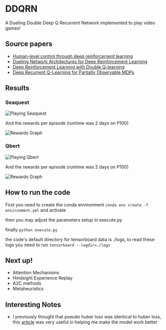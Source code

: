 # DDQRN
A Dueling Double Deep Q Recurrent Network implemented to play video games!


## Source papers
 * [Human-level control through deep reinforcement learning ](https://www.nature.com/articles/nature14236)
 * [Dueling Network Architectures for Deep Reinforcement Learning ](https://arxiv.org/abs/1511.06581)
 * [Deep Reinforcement Learning with Double Q-learning](https://arxiv.org/abs/1509.06461)
 * [Deep Recurrent Q-Learning for Partially Observable MDPs](https://arxiv.org/abs/1507.06527)


## Results

### Seaquest
![Playing Seaquest](https://github.com/axhue/minecraftRL/blob/master/results/Seaquest-R20-DDQRN.gif)

And the rewards per episode (runtime was 2 days on P100)

![Rewards Graph](https://github.com/axhue/minecraftRL/blob/master/results/Seaquest-rewards-DDRQN20.png)
### Qbert
![Playing Qbert](https://github.com/axhue/minecraftRL/blob/master/results/QbertR20-results.gif)

And the rewards per episode (runtime was 2 days on P100)

![Rewards Graph](https://github.com/axhue/minecraftRL/blob/master/results/Qbert-rewards-DDRQN20.png)

## How to run the code
First you need to create the conda environment `conda env create -f environment.yml` and activate

then you may adjust the parameters setup in execute.py

finally `python execute.py`

the code's default directory for tensorboard data is ./logs, to read these logs you need to run `tensorboard --logdir=./logs`
## Next up!
 * Attention Mechanisms
 * Hindsight Experience Replay
 * A2C methods
 * Metaheuristics

## Interesting Notes
 * I previously thought that pseudo huber loss was identical to huber loss, this [article](https://jaromiru.com/2017/05/27/on-using-huber-loss-in-deep-q-learning/) was very useful in helping me make the model work better
